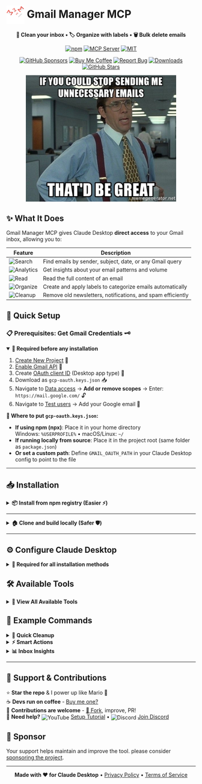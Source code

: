 [//]: # (Constants)
[license-link]: ../../blob/main/LICENSE
[stars-link]: ../../stargazers
[vid-link]: https://www.youtube.com/shorts/CCbY_ETwFss
[website-link]: https://spark-games.co.uk
[coffee-link]: https://buymeacoffee.com/spark88
[bug-link]: ../../issues
[release-link]: ../../releases
[fork-link]: ../../fork
[privacy-link]: ./PRIVACY.md
[issues-link]: ../../issues
[discord-link]: https://discord.gg/PLACEHOLDER_SERVER

# <img src="public/images/trash-mail.png" alt="Gmail Manager" width="48" height="48" style="vertical-align: middle;"> Gmail Manager MCP

<div align="center">

**🧹 Clean your inbox • 🏷️ Organize with labels • 🗑️ Bulk delete emails**


[![npm](https://img.shields.io/npm/v/@spark-apps/gmail-manager-mcp?style=flat-square&logo=npm&logoColor=white&color=crimson)](https://www.npmjs.com/package/@spark-apps/gmail-manager-mcp)
[![MCP Server](https://badge.mcpx.dev?type=server&color=gold)](https://smithery.ai/server/@muammar-yacoob/gmail-manager-mcp)
[![MIT](https://img.shields.io/badge/License-MIT-blueviolet?style=flat-square)](LICENSE)

[![GitHub Sponsors](https://img.shields.io/github/sponsors/muammar-yacoob?label=Sponsor&logo=github-sponsors&logoColor=white&color=hotpink)](https://github.com/sponsors/muammar-yacoob)
[![Buy Me Coffee](https://img.shields.io/badge/Buy%20Me-Coffee-limegreen?logo=buy-me-a-coffee&logoColor=white)][coffee-link]
[![Report Bug](https://img.shields.io/badge/Report-Bug-orangered?logo=github&logoColor=white)][issues-link]
[![Downloads](https://img.shields.io/github/downloads/muammar-yacoob/GMail-Manager-MCP/total?logo=cloud-download&logoColor=white&color=dodgerblue)][release-link]
[![GitHub Stars](https://img.shields.io/github/stars/muammar-yacoob/GMail-Manager-MCP?style=social)][stars-link]

<img src="public/images/meme.png" alt="Stop sending me unnecessary emails meme" width="400">

</div>

## ✨ What It Does

Gmail Manager MCP gives Claude Desktop **direct access** to your Gmail inbox, allowing you to:

| Feature | Description |
|---------|-------------|
| ![Search](https://img.shields.io/badge/🔍-Email%20Search-blue?style=flat-square) | Find emails by sender, subject, date, or any Gmail query |
| ![Analytics](https://img.shields.io/badge/📊-Inbox%20Analytics-blue?style=flat-square) | Get insights about your email patterns and volume |
| ![Read](https://img.shields.io/badge/📖-Read%20Emails-green?style=flat-square) | Read the full content of an email |
| ![Organize](https://img.shields.io/badge/🏷️-Smart%20Organization-yellow?style=flat-square) | Create and apply labels to categorize emails automatically |
| ![Cleanup](https://img.shields.io/badge/🗑️-Bulk%20Cleanup-crimson?style=flat-square) | Remove old newsletters, notifications, and spam efficiently |



## 🚀 Quick Setup 

### 📋 Prerequisites: Get Gmail Credentials 🗝️

<details open>
<summary><strong>🔑 Required before any installation</strong></summary>

1. [Create New Project](https://console.cloud.google.com/projectcreate) 📁
2. [Enable Gmail API](https://console.cloud.google.com/apis/api/gmail.googleapis.com/metrics) 📧
3. Create [OAuth client ID](https://console.cloud.google.com/auth/clients) (Desktop app type) 🔐
4. Download as `gcp-oauth.keys.json` 📥
5. Navigate to [Data access](https://console.cloud.google.com/auth/scopes) → **Add or remove scopes** → Enter: `https://mail.google.com/` 🔓
6. Navigate to [Test users](https://console.cloud.google.com/auth/audience) → Add your Google email 👤

**📁 Where to put `gcp-oauth.keys.json`:**
- **If using npm (npx)**: Place it in your home directory  
  Windows: `%USERPROFILE%` • macOS/Linux: `~/`
- **If running locally from source**: Place it in the project root (same folder as `package.json`)
- **Or set a custom path**: Define `GMAIL_OAUTH_PATH` in your Claude Desktop config to point to the file

</details>

---

## 📥 Installation

<details>
<summary><strong>📦 Install from npm registry (Easier ⚡) </strong></summary>

```bash
npm i -g @spark-apps/gmail-manager-mcp
```
</details>

---

<details>
<summary><strong>🏠 Clone and build locally (Safer 🛡️)</strong></summary>

   ```bash
   git clone https://github.com/muammar-yacoob/GMail-Manager-MCP.git
   cd GMail-Manager-MCP
   npm install
   ```



</details>

</details>

---

## ⚙️ Configure Claude Desktop

<details>
<summary><strong>🔧 Required for all installation methods</strong></summary>

Add to your Claude Desktop config file:
- ![Windows](https://img.shields.io/badge/Windows-dodgerblue?style=flat-square&logo=windows&logoColor=white) `%APPDATA%\\Claude\\claude_desktop_config.json`
- ![macOS](https://img.shields.io/badge/macOS-silver?style=flat-square&logo=apple&logoColor=black) `~/Library/Application Support/Claude/claude_desktop_config.json`
- ![Linux](https://img.shields.io/badge/Linux-gold?style=flat-square&logo=linux&logoColor=black) `~/.config/Claude/claude_desktop_config.json`

**📦 For NPM Install:**
```json
{
  "mcpServers": {
    "gmail-manager": {
      "command": "npx", "args": ["@spark-apps/gmail-manager-mcp@latest"],
      "env": { "GMAIL_OAUTH_PATH": "C:\\path\\to\\gcp-oauth.keys.json" }
    }
  }
}
```

**For Local Development:**
```json
{
  "mcpServers": {
    "gmail-manager": {
      "command": "node",
      "args": ["\\path\\to\\GMail-Manager-MCP\\dist\\index.js"]
    }
  }
}
```
</details>

## 🛠️ Available Tools

<details>
<summary><strong>🔧 View All Available Tools</strong></summary>

| Tool | Description |
|------|-------------|
| ![Auth](https://img.shields.io/badge/🔐-authenticate__gmail-blue?style=flat-square) | Authenticate Gmail access via web browser |
| ![Search](https://img.shields.io/badge/🔍-search__emails-blue?style=flat-square) | Search emails using Gmail query syntax |
| ![Read](https://img.shields.io/badge/📖-read__email-green?style=flat-square) | Read the full content of an email |
| ![Labels](https://img.shields.io/badge/📋-list__labels-green?style=flat-square) | List all Gmail labels |
| ![Create](https://img.shields.io/badge/➕-create__label-yellow?style=flat-square) | Create a new Gmail label |
| ![Apply](https://img.shields.io/badge/🏷️-apply__label-yellow?style=flat-square) | Apply a label to an email |
| ![Batch Apply](https://img.shields.io/badge/⚡-batch__apply__labels-yellow?style=flat-square) | Apply labels to multiple emails |
| ![Unlabel](https://img.shields.io/badge/🚫-remove__label-yellow?style=flat-square) | Remove a label from an email |
| ![Remove](https://img.shields.io/badge/❌-delete__label-crimson?style=flat-square) | Delete a Gmail label |
| ![Delete](https://img.shields.io/badge/🗑️-delete__email-crimson?style=flat-square) | Permanently delete an email |
| ![Batch Delete](https://img.shields.io/badge/💥-batch__delete__emails-crimson?style=flat-square) | Delete multiple emails at once |

</details>

## 💬 Example Commands

<details>
<summary><strong>🧹 Quick Cleanup</strong></summary>

- *"Delete all promotional emails from last 30 days"*
- *"Delete all unread newsletters older than 1 week"*
- *"Delete all 'no-reply' emails from last 3 months"*
- *"Delete all LinkedIn notification emails"*
- *"Delete all password reset emails older than 1 month"*
- *"Delete redundant email chains where I'm CC'd"*

</details>

<details>
<summary><strong>⚡ Smart Actions</strong></summary>

- *"Summarize email with subject: 'last boring meeting'"*
- *"Summarize all emails about 'project deadline'"*
- *"Label all emails from my bank as 'Finance'"*
- *"Create 'Travel' label and move all booking confirmations"*
- *"Find emails with attachments larger than 5MB"*

</details>

<details>
<summary><strong>📊 Inbox Insights</strong></summary>

- *"Show me who sends me the most emails"*
- *"Find all unread emails older than 1 week"*
- *"Show my busiest email days this month"*
- *"Find emails I starred but never replied to"*

</details>

---

## 🌱 Support & Contributions

⭐ **Star the repo** & I power up like Mario 🍄  
☕ **Devs run on coffee** - [Buy me one?][coffee-link]  
🤝 **Contributions are welcome** - [🍴 Fork][fork-link], improve, PR!  
🎥 **Need help?** <img src="https://img.icons8.com/color/20/youtube-play.png" alt="YouTube" style="vertical-align: middle;"> [Setup Tutorial][vid-link] • <img src="https://img.icons8.com/color/20/discord--v2.png" alt="Discord" style="vertical-align: middle;"> [Join Discord][discord-link]

## 💖 Sponsor
Your support helps maintain and improve the tool. please consider [sponsoring the project][stars-link]. 


---

<div align="center">


**Made with ❤️ for Claude Desktop** • [Privacy Policy](PRIVACY.md) • [Terms of Service](TERMS.md)

</div>